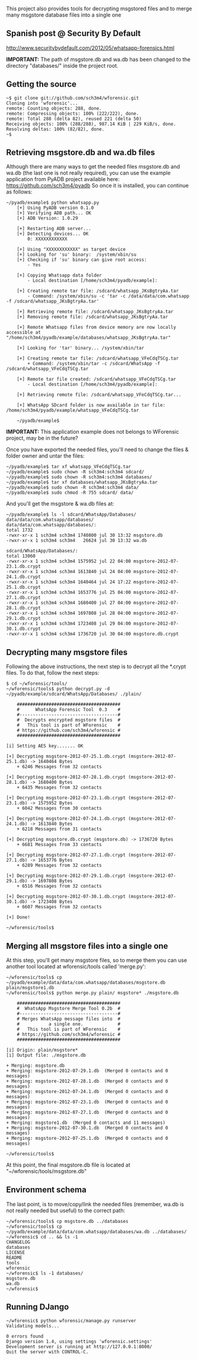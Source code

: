 This project also provides tools for decrypting msgstored files and to merge many msgstore database files into a single one

## Spanish post @ Security By Default
http://www.securitybydefault.com/2012/05/whatsapp-forensics.html

**IMPORTANT:** The path of msgstore.db and wa.db has been changed to the directory "databases/" inside the project root.


## Getting the source

    ~$ git clone git://github.com/sch3m4/wforensic.git
    Cloning into 'wforensic'...
    remote: Counting objects: 288, done.
    remote: Compressing objects: 100% (222/222), done.
    remote: Total 288 (delta 82), reused 221 (delta 50)
    Receiving objects: 100% (288/288), 987.14 KiB | 229 KiB/s, done.
    Resolving deltas: 100% (82/82), done.
    ~$

## Retrieving msgstore.db and wa.db files

Although there are many ways to get the needed files msgstore.db and wa.db (the last one is not really required), you can use the example application from PyADB project available here: https://github.com/sch3m4/pyadb
So once it is installed, you can continue as follows:

    ~/pyadb/example$ python whatsapp.py 
        [+] Using PyADB version 0.1.0
        [+] Verifying ADB path... OK
        [+] ADB Version: 1.0.29
        
        [+] Restarting ADB server...
        [+] Detecting devices... OK
            0: XXXXXXXXXXXX
        
        [+] Using "XXXXXXXXXXXX" as target device
        [+] Looking for 'su' binary:  /system/xbin/su
        [+] Checking if 'su' binary can give root access:
            - Yes
        
        [+] Copying Whatsapp data folder
            - Local destination [/home/sch3m4/pyadb/example]: 
        
        [+] Creating remote tar file: /sdcard/whatsapp_JKsBgtryAa.tar
            - Command: /system/xbin/su -c 'tar -c /data/data/com.whatsapp -f /sdcard/whatsapp_JKsBgtryAa.tar'
        
        [+] Retrieving remote file: /sdcard/whatsapp_JKsBgtryAa.tar
        [+] Removing remote file: /sdcard/whatsapp_JKsBgtryAa.tar
        
        [+] Remote Whatsapp files from device memory are now locally accessible at "/home/sch3m4/pyadb/example/databases/whatsapp_JKsBgtryAa.tar"
        
        [+] Looking for 'tar' binary... /system/xbin/tar
        
        [+] Creating remote tar file: /sdcard/whatsapp_VFeCdqTSCg.tar
            + Command: /system/xbin/tar -c /sdcard/WhatsApp -f /sdcard/whatsapp_VFeCdqTSCg.tar
        
        [+] Remote tar file created: /sdcard/whatsapp_VFeCdqTSCg.tar
            - Local destination [/home/sch3m4/pyadb/example]: 
         
        [+] Retrieving remote file: /sdcard/whatsapp_VFeCdqTSCg.tar...
        
        [+] WhatsApp SDcard folder is now available in tar file: /home/sch3m4/pyadb/example/whatsapp_VFeCdqTSCg.tar
        
        ~/pyadb/example$

**IMPORTANT:** This application example does not belongs to WForensic project, may be in the future?

Once you have exported the needed files, you'll need to change the files & folder owner and untar the files:

    ~/pyadb/example$ tar xf whatsapp_VFeCdqTSCg.tar
    ~/pyadb/example$ sudo chown -R sch3m4:sch3m4 sdcard/
    ~/pyadb/example$ sudo chown -R sch3m4:sch3m4 databases/
    ~/pyadb/example$ tar xf databases/whatsapp_JKsBgtryAa.tar
    ~/pyadb/example$ sudo chown -R sch3m4:sch3m4 data/
    ~/pyadb/example$ sudo chmod -R 755 sdcard/ data/

And you'll get the msgstore & wa.db files at:

    ~/pyadb/example$ ls -l sdcard/WhatsApp/Databases/ data/data/com.whatsapp/databases/
    data/data/com.whatsapp/databases/:
    total 1732
    -rwxr-xr-x 1 sch3m4 sch3m4 1740800 jul 30 13:32 msgstore.db
    -rwxr-xr-x 1 sch3m4 sch3m4   26624 jul 30 13:32 wa.db
    
    sdcard/WhatsApp/Databases/:
    total 13060
    -rwxr-xr-x 1 sch3m4 sch3m4 1575952 jul 22 04:00 msgstore-2012-07-23.1.db.crypt
    -rwxr-xr-x 1 sch3m4 sch3m4 1613840 jul 24 04:00 msgstore-2012-07-24.1.db.crypt
    -rwxr-xr-x 1 sch3m4 sch3m4 1640464 jul 24 17:22 msgstore-2012-07-25.1.db.crypt
    -rwxr-xr-x 1 sch3m4 sch3m4 1653776 jul 25 04:00 msgstore-2012-07-27.1.db.crypt
    -rwxr-xr-x 1 sch3m4 sch3m4 1680400 jul 27 04:00 msgstore-2012-07-28.1.db.crypt
    -rwxr-xr-x 1 sch3m4 sch3m4 1697808 jul 28 04:00 msgstore-2012-07-29.1.db.crypt
    -rwxr-xr-x 1 sch3m4 sch3m4 1723408 jul 29 04:00 msgstore-2012-07-30.1.db.crypt
    -rwxr-xr-x 1 sch3m4 sch3m4 1736720 jul 30 04:00 msgstore.db.crypt

## Decrypting many msgstore files

Following the above instructions, the next step is to decrypt all the *.crypt files. To do that, follow the next steps:

    $ cd ~/wforensic/tools/
    ~/wforensic/tools$ python decrypt.py -d ~/pyadb/example/sdcard/WhatsApp/Databases/ ./plain/
    
        #######################################
        #      WhatsApp Forensic Tool  0.3    #
        #-------------------------------------#
        #  Decrypts encrypted msgstore files  #
        #   This tool is part of WForensic    #
        # https://github.com/sch3m4/wforensic #
        #######################################
        
    [i] Setting AES key....... OK
    
    [+] Decrypting msgstore-2012-07-25.1.db.crypt (msgstore-2012-07-25.1.db) -> 1640464 Bytes 
        + 6246 Messages from 32 contacts
    
    [+] Decrypting msgstore-2012-07-28.1.db.crypt (msgstore-2012-07-28.1.db) -> 1680400 Bytes 
        + 6435 Messages from 32 contacts
    
    [+] Decrypting msgstore-2012-07-23.1.db.crypt (msgstore-2012-07-23.1.db) -> 1575952 Bytes 
        + 6042 Messages from 30 contacts
    
    [+] Decrypting msgstore-2012-07-24.1.db.crypt (msgstore-2012-07-24.1.db) -> 1613840 Bytes 
        + 6218 Messages from 31 contacts
    
    [+] Decrypting msgstore.db.crypt (msgstore.db) -> 1736720 Bytes 
        + 6681 Messages from 33 contacts
    
    [+] Decrypting msgstore-2012-07-27.1.db.crypt (msgstore-2012-07-27.1.db) -> 1653776 Bytes 
        + 6289 Messages from 32 contacts
    
    [+] Decrypting msgstore-2012-07-29.1.db.crypt (msgstore-2012-07-29.1.db) -> 1697808 Bytes 
        + 6516 Messages from 32 contacts
    
    [+] Decrypting msgstore-2012-07-30.1.db.crypt (msgstore-2012-07-30.1.db) -> 1723408 Bytes 
        + 6607 Messages from 32 contacts
    
    [+] Done!
    
    ~/wforensic/tools$

## Merging all msgstore files into a single one

At this step, you'll get many msgstore files, so to merge them you can use another tool located at wforensic/tools called 'merge.py':

    ~/wforensic/tools$ cp ~/pyadb/example/data/data/com.whatsapp/databases/msgstore.db plain/msgstore1.db
    ~/wforensic/tools$ python merge.py plain/ msgstore* ./msgstore.db
    
        #######################################
        #  WhatsApp Msgstore Merge Tool 0.2b  #
        #-------------------------------------#
        # Merges WhatsApp message files into  #
        #           a single one.             #
        #   This tool is part of WForensic    #
        # https://github.com/sch3m4/wforensic #
        #######################################
        
    [i] Origin: plain/msgstore*
    [i] Output file: ./msgstore.db
    
    + Merging: msgstore.db 
    + Merging: msgstore-2012-07-29.1.db  (Merged 0 contacts and 0 messages) 
    + Merging: msgstore-2012-07-28.1.db  (Merged 0 contacts and 0 messages) 
    + Merging: msgstore-2012-07-24.1.db  (Merged 0 contacts and 0 messages) 
    + Merging: msgstore-2012-07-23.1.db  (Merged 0 contacts and 0 messages) 
    + Merging: msgstore-2012-07-27.1.db  (Merged 0 contacts and 0 messages) 
    + Merging: msgstore1.db  (Merged 0 contacts and 11 messages) 
    + Merging: msgstore-2012-07-30.1.db  (Merged 0 contacts and 0 messages) 
    + Merging: msgstore-2012-07-25.1.db  (Merged 0 contacts and 0 messages)
    
    ~/wforensic/tools$

At this point, the final msgstore.db file is located at "~/wforensic/tools/msgstore.db"

## Environment schema

The last point, is to move/copy/link the needed files (remember, wa.db is not really needed but useful) to the correct path:

    ~/wforensic/tools$ cp msgstore.db ../databases
    ~/wforensic/tools$ cp ~/pyadb/example/data/data/com.whatsapp/databases/wa.db ../databases/
    ~/wforensic$ cd .. && ls -1
    CHANGELOG
    databases
    LICENSE
    README
    tools
    wforensic
    ~/wforensic$ ls -1 databases/
    msgstore.db
    wa.db
    ~/wforensic$

## Running DJango

    ~/wforensic$ python wforensic/manage.py runserver
    Validating models...
    
    0 errors found
    Django version 1.4, using settings 'wforensic.settings'
    Development server is running at http://127.0.0.1:8000/
    Quit the server with CONTROL-C.
